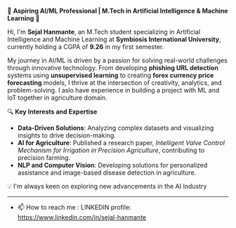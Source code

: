 

🌟 **Aspiring AI/ML Professional | M.Tech in Artificial Intelligence & Machine Learning** 🌟  

Hi, I'm **Sejal Hanmante**, an M.Tech student specializing in Artificial Intelligence and Machine Learning at **Symbiosis International University**, currently holding a CGPA of **9.26** in my first semester.  

My journey in AI/ML is driven by a passion for solving real-world challenges through innovative technology. From developing **phishing URL detection** systems using **unsupervised learning** to creating **forex currency price forecasting** models, I thrive at the intersection of creativity, analytics, and problem-solving. I aslo have experience in building a project with ML and IoT together in agriculture domain. 

🔍 **Key Interests and Expertise**  
- **Data-Driven Solutions**: Analyzing complex datasets and visualizing insights to drive decision-making.  
- **AI for Agriculture**: Published a research paper, *Intelligent Valve Control Mechanism for Irrigation in Precision Agriculture*, contributing to precision farming.  
- **NLP and Computer Vision**: Developing solutions for personalized assistance and image-based disease detection in agriculture.  

💡 I'm always keen on exploring new advancements in the AI Industry 

 

--- 

- 📫 How to reach me : LINKEDIN profile: https://www.linkedin.com/in/sejal-hanmante

<!---
SEJALHANMANTE/SEJALHANMANTE is a ✨ special ✨ repository because its `README.md` (this file) appears on your GitHub profile.
You can click the Preview link to take a look at your changes.
--->
